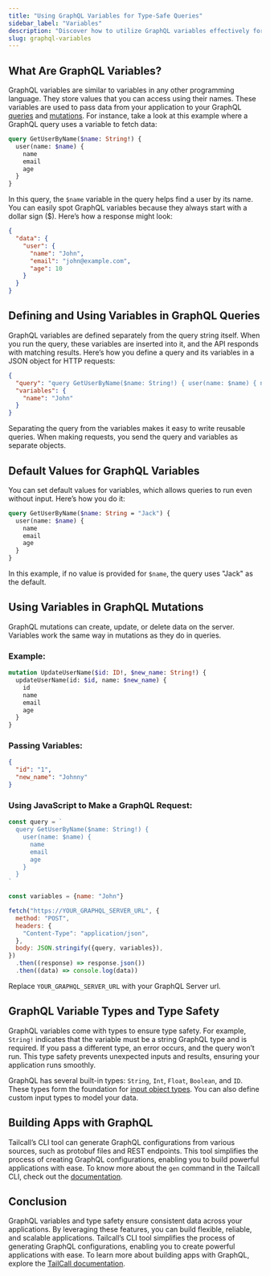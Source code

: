 ```yaml
---
title: "Using GraphQL Variables for Type-Safe Queries"
sidebar_label: "Variables"
description: "Discover how to utilize GraphQL variables effectively for type-safe queries. Learn best practices and examples to enhance your application's performance and reliability."
slug: graphql-variables
---
```


## What Are GraphQL Variables?

GraphQL variables are similar to variables in any other programming language. They store values that you can access using their names. These variables are used to pass data from your application to your GraphQL [queries](queries.md) and [mutations](mutations.md). For instance, take a look at this example where a GraphQL query uses a variable to fetch data:

```graphql
query GetUserByName($name: String!) {
  user(name: $name) {
    name
    email
    age
  }
}
```

In this query, the `$name` variable in the query helps find a user by its name. You can easily spot GraphQL variables because they always start with a dollar sign ($). Here’s how a response might look:

```json
{
  "data": {
    "user": {
      "name": "John",
      "email": "john@example.com",
      "age": 10
    }
  }
}
```

## Defining and Using Variables in GraphQL Queries

GraphQL variables are defined separately from the query string itself. When you run the query, these variables are inserted into it, and the API responds with matching results. Here’s how you define a query and its variables in a JSON object for HTTP requests:

```json
{
  "query": "query GetUserByName($name: String!) { user(name: $name) { name email age } }",
  "variables": {
    "name": "John"
  }
}
```

Separating the query from the variables makes it easy to write reusable queries. When making requests, you send the query and variables as separate objects.

## Default Values for GraphQL Variables

You can set default values for variables, which allows queries to run even without input. Here’s how you do it:

```graphql
query GetUserByName($name: String = "Jack") {
  user(name: $name) {
    name
    email
    age
  }
}
```

In this example, if no value is provided for `$name`, the query uses "Jack" as the default.

## Using Variables in GraphQL Mutations

GraphQL mutations can create, update, or delete data on the server. Variables work the same way in mutations as they do in queries.

### Example:

```graphql
mutation UpdateUserName($id: ID!, $new_name: String!) {
  updateUserName(id: $id, name: $new_name) {
    id
    name
    email
    age
  }
}
```

### Passing Variables:

```json
{
  "id": "1",
  "new_name": "Johnny"
}
```

### Using JavaScript to Make a GraphQL Request:

```javascript
const query = `
  query GetUserByName($name: String!) {
    user(name: $name) {
      name
      email
      age
    }
  }
`

const variables = {name: "John"}

fetch("https://YOUR_GRAPHQL_SERVER_URL", {
  method: "POST",
  headers: {
    "Content-Type": "application/json",
  },
  body: JSON.stringify({query, variables}),
})
  .then((response) => response.json())
  .then((data) => console.log(data))
```

Replace `YOUR_GRAPHQL_SERVER_URL` with your GraphQL Server url.

## GraphQL Variable Types and Type Safety

GraphQL variables come with types to ensure type safety. For example, `String!` indicates that the variable must be a string GraphQL type and is required. If you pass a different type, an error occurs, and the query won’t run. This type safety prevents unexpected inputs and results, ensuring your application runs smoothly.

GraphQL has several built-in types: `String`, `Int`, `Float`, `Boolean`, and `ID`. These types form the foundation for [input object types](schema-and-types.md#input-types). You can also define custom input types to model your data.

## Building Apps with GraphQL

Tailcall’s CLI tool can generate GraphQL configurations from various sources, such as protobuf files and REST endpoints. This tool simplifies the process of creating GraphQL configurations, enabling you to build powerful applications with ease. To know more about the `gen` command in the Tailcall CLI, check out the [documentation](/docs/tailcall-graphql-cli#gen).

## Conclusion

GraphQL variables and type safety ensure consistent data across your applications. By leveraging these features, you can build flexible, reliable, and scalable applications. Tailcall’s CLI tool simplifies the process of generating GraphQL configurations, enabling you to create powerful applications with ease. To learn more about building apps with GraphQL, explore the [TailCall documentation](/docs).
